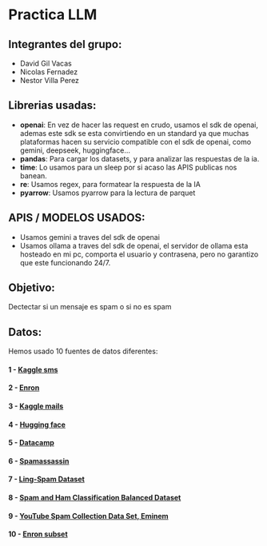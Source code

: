 # Practica LLM

## Integrantes del grupo:
- David Gil Vacas
- Nicolas Fernadez
- Nestor Villa Perez

## Librerias usadas:

- **openai**: En vez de hacer las request en crudo, usamos el sdk de openai, ademas este sdk se esta convirtiendo en un standard ya que muchas plataformas hacen su servicio compatible con el sdk de openai, como gemini, deepseek, huggingface...
- **pandas**: Para cargar los datasets, y para analizar las respuestas de la ia.
- **time**: Lo usamos para un sleep por si acaso las APIS publicas nos banean.
- **re**: Usamos regex, para formatear la respuesta de la IA
- **pyarrow**: Usamos pyarrow para la lectura de parquet

## APIS / MODELOS USADOS:

- Usamos gemini a traves del sdk de openai
- Usamos ollama a traves del sdk de openai, el servidor de ollama esta hosteado en mi pc, comporta el usuario y contrasena, pero no garantizo que este funcionando 24/7.

## Objetivo:

Dectectar si un mensaje es spam o si no es spam

## Datos:

Hemos usado 10 fuentes de datos diferentes: 

#### 1 - [Kaggle sms](https://www.kaggle.com/datasets/uciml/sms-spam-collection-dataset?resource=download)
#### 2 - [Enron](https://github.com/MWiechmann/enron_spam_data)
#### 3 - [Kaggle mails](https://www.kaggle.com/datasets/venky73/spam-mails-dataset)
#### 4 - [Hugging face](https://huggingface.co/datasets/Deysi/spam-detection-dataset)
#### 5 - [Datacamp](https://www.datacamp.com/datalab/datasets/dataset-r-sms-spam-collection)
#### 6 - [Spamassassin](https://www.kaggle.com/datasets/ozlerhakan/spam-or-not-spam-dataset/)
#### 7 - [Ling-Spam Dataset](https://www.kaggle.com/datasets/mandygu/lingspam-dataset)
#### 8 - [Spam and Ham Classification Balanced Dataset](https://www.kaggle.com/datasets/zubairmustafa/spam-and-ham-classification-balanced-dataset)
#### 9 - [YouTube Spam Collection Data Set, Eminem](https://www.kaggle.com/datasets/lakshmi25npathi/images)
#### 10 - [Enron subset](https://www.kaggle.com/datasets/nitishabharathi/email-spam-dataset)